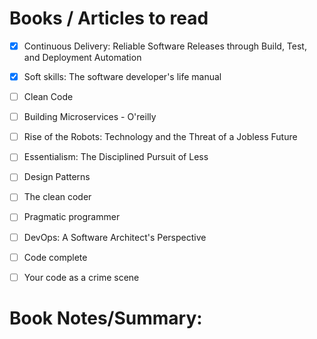# Books / Articles to read

- [x] Continuous Delivery: Reliable Software Releases through Build, Test, and Deployment Automation
- [x] Soft skills: The software developer's life manual
- [ ] Clean Code
- [ ] Building Microservices - O'reilly
- [ ] Rise of the Robots: Technology and the Threat of a Jobless Future
- [ ] Essentialism: The Disciplined Pursuit of Less  
- [ ] Design Patterns
- [ ] The clean coder
- [ ] Pragmatic programmer
- [ ] DevOps: A Software Architect's Perspective
- [ ] Code complete
- [ ] Your code as a crime scene


# Book Notes/Summary:
